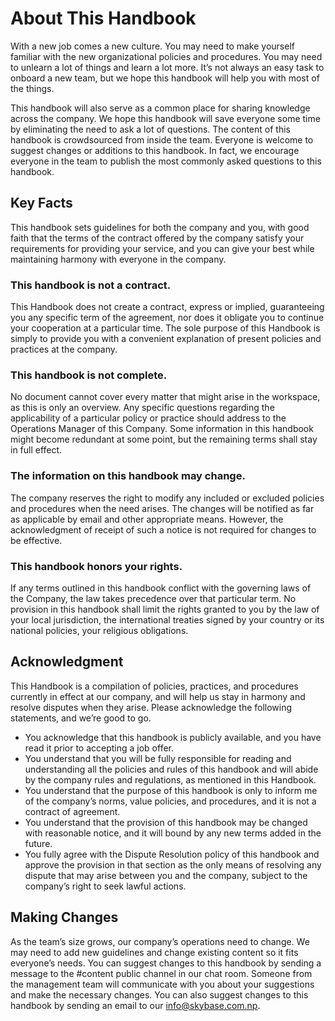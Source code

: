 # About This Handbook
With a new job comes a new culture. You may need to make yourself familiar with the new organizational policies and procedures. You may need to unlearn a lot of things and learn a lot more. It’s not always an easy task to onboard a new team, but we hope this handbook will help you with most of the things.

This handbook will also serve as a common place for sharing knowledge across the company. We hope this handbook will save everyone some time by eliminating the need to ask a lot of questions. The content of this handbook is crowdsourced from inside the team. Everyone is welcome to suggest changes or additions to this handbook. In fact, we encourage everyone in the team to publish the most commonly asked questions to this handbook.

## Key Facts
This handbook sets guidelines for both the company and you, with good faith that the terms of the contract offered by the company satisfy your requirements for providing your service, and you can give your best while maintaining harmony with everyone in the company.

### This handbook is not a contract.
This Handbook does not create a contract, express or implied, guaranteeing you any specific term of the agreement, nor does it obligate you to continue your cooperation at a particular time. The sole purpose of this Handbook is simply to provide you with a convenient explanation of present policies and practices at the company.

### This handbook is not complete.
No document cannot cover every matter that might arise in the workspace, as this is only an overview. Any specific questions regarding the applicability of a particular policy or practice should address to the Operations Manager of this Company. Some information in this handbook might become redundant at some point, but the remaining terms shall stay in full effect.

### The information on this handbook may change.
The company reserves the right to modify any included or excluded policies and procedures when the need arises. The changes will be notified as far as applicable by email and other appropriate means. However, the acknowledgment of receipt of such a notice is not required for changes to be effective.

### This handbook honors your rights.
If any terms outlined in this handbook conflict with the governing laws of the Company, the law takes precedence over that particular term. No provision in this handbook shall limit the rights granted to you by the law of your local jurisdiction, the international treaties signed by your country or its national policies, your religious obligations.

## Acknowledgment
This Handbook is a compilation of policies, practices, and procedures currently in effect at our company, and will help us stay in harmony and resolve disputes when they arise. Please acknowledge the following statements, and we’re good to go.

- You acknowledge that this handbook is publicly available, and you have read it prior to accepting a job offer.
- You understand that you will be fully responsible for reading and understanding all the policies and rules of this handbook and will abide by the company rules and regulations, as mentioned in this Handbook.
- You understand that the purpose of this handbook is only to inform me of the company’s norms, value policies, and procedures, and it is not a contract of agreement.
- You understand that the provision of this handbook may be changed with reasonable notice, and it will bound by any new terms added in the future.
- You fully agree with the Dispute Resolution policy of this handbook and approve the provision in that section as the only means of resolving any dispute that may arise between you and the company, subject to the company’s right to seek lawful actions.

## Making Changes
As the team’s size grows, our company’s operations need to change. We may need to add new guidelines and change existing content so it fits everyone’s needs. You can suggest changes to this handbook by sending a message to the #content public channel in our chat room. Someone from the management team will communicate with you about your suggestions and make the necessary changes. You can also suggest changes to this handbook by sending an email to our info@skybase.com.np.

